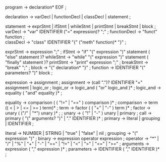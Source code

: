 program -> declaration* EOF ;

declaration -> varDecl | functionDecl | classDecl | statement ;

statement -> exprStmt | ifStmt | whileStmt | printStmt | breakStmt | block ;
varDecl -> "var" IDENTIFIER ("=" expression)? ";" ;
functionDecl -> "funct" function ;  
classDecl -> "class" IDENTIFIER "{" ("meth" function)* "}" ;

exprStmt -> expression ";" ;
ifStmt -> "if" "(" expression ")" statement ( "else" statement )?
whileStmt -> "while" "(" expression ")" statement ( "finally" statement )?
printStmt -> "print" expression ";" ;
breakStmt -> "break" ";" ;
block -> "{" declaration* "}" ;
function -> IDENTIFIER "(" parameters? ")" block ;

expression -> assignment ;
assignment -> (call ".")? IDENTIFIER "=" assignment | logic_or ;
logic_or -> logic_and ( "or" logic_and )* ;
logic_and -> equality ( "and" equality )* ;

equality -> comparison ( ( "!=" | "==" ) comparison )\* ;
comparison -> term (( < | > | <= | >= ) term)\* ;
term -> factor ( ( "+" | "-" ) term )\* ;
factor -> unary ( ("/" | "\*") unary )\* ; ;
unary -> ( "!" | "-" ) unary | primary ;
call -> primary ( "(" arguments? ")" | "." IDENTIFIER )* ;
primary -> literal | grouping | IDENTIFIER ;

literal -> NUMBER | STRING | "true" | "false" | nil ;
grouping -> "(" expression ")" ;
binary -> expression operator expression ;
operator -> "\*" | "/" | "%" | "+" | "-" | "==" | "!=" | "<" | ">" | "<=" | ">=" ;
arguments -> expression ( "," expression )* ; 
parameters -> IDENTIFIER ( "," IDENTIFIER )* ;
